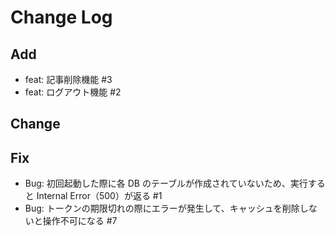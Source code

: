 # Change Log

## Add

- feat: 記事削除機能 #3
- feat: ログアウト機能 #2

## Change

## Fix

- Bug: 初回起動した際に各 DB のテーブルが作成されていないため、実行すると Internal Error（500）が返る #1
- Bug: トークンの期限切れの際にエラーが発生して、キャッシュを削除しないと操作不可になる #7
